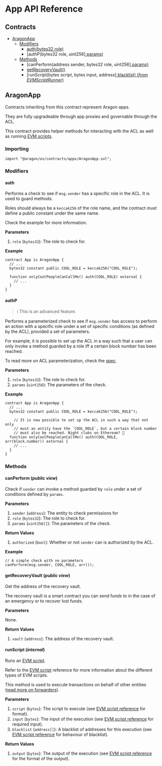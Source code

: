 # App API Reference

## Contracts

- [AragonApp](#aragonapp)
  - [Modifiers](#modifiers)
    - [auth(bytes32 role)](#auth)
    - [authP(bytes32 role, uint256[\] params)](#authp)
  - [Methods](#methods)
    - [canPerform(address sender, bytes32 role, uint256[\] params)](#canperform-public-view)
    - [getRecoveryVault()](#getrecoveryvault-public-view)
    - [runScript(bytes script, bytes input, address[\] blacklist) (*from EVMScriptRunner*)](#runscript-internal)

## AragonApp

Contracts inheriting from this contract represent Aragon apps.

They are fully upgradeable through app proxies and governable through the ACL.

This contract provides helper methods for interacting with the ACL as well as running [EVM scripts](EVM_SCRIPTS.md).

### Importing

```
import "@aragon/os/contracts/apps/AragonApp.sol";
```

### Modifiers

#### auth

Performs a check to see if `msg.sender` has a specific role in the ACL. It is used to guard methods.

Roles should always be a `keccak256` of the role name, and the contract *must* define a public constant under the same name.

Check the example for more information.

**Parameters**

1. `role` (`bytes32`): The role to check for.

**Example**

```solidity
contract App is AragonApp {
  // ...
  bytes32 constant public COOL_ROLE = keccak256("COOL_ROLE");

  function onlyCoolPeopleCanCallMe() auth(COOL_ROLE) external {
    // ...
  }
}
```

#### authP

> ℹ️ This is an advanced feature.

Performs a parameterized check to see if `msg.sender` has access to perform an action with a specific role under a set of specific conditions (as defined by the ACL), provided a set of parameters.

For example, it is possible to set up the ACL in a way such that a user can only invoke a method guarded by a role iff a certain block number has been reached.

To read more on ACL parameterization, check the [spec](aragonOS.md#44-parameter-interpretation).

**Parameters**

1. `role` (`bytes32`): The role to check for.
2. `params` (`uint256`): The parameters of the check.

**Example**

```solidity
contract App is AragonApp {
  // ...
  bytes32 constant public COOL_ROLE = keccak256("COOL_ROLE");

	// It is now possible to set up the ACL in such a way that not only
	// must an entity have the `COOL_ROLE`, but a certain block number
	// must also be reached. Night clubs on Ethereum? 🤔
  function onlyCoolPeopleCanCallMe() auth(COOL_ROLE, arr(block.number)) external {
    // ...
  }
}
```

### Methods

#### canPerform (*public view*)

Check if `sender` can invoke a method guarded by `role` under a set of conditions defined by `params`.

**Parameters**

1. `sender` (`address`): The entity to check permissions for
2. `role` (`bytes32`): The role to check for.
3. `params` (`uint256[]`): The parameters of the check.

**Return Values**

1. `authorized` (`bool`): Whether or not `sender` can is authorized by the ACL.

**Example**

```solidity
// A simple check with no parameters
canPerform(msg.sender, COOL_ROLE, arr());
```

#### getRecoveryVault (*public view*)

Get the address of the recovery vault.

The recovery vault is a smart contract you can send funds to in the case of an emergency or to recover lost funds.

**Parameters**

None.

**Return Values**

1. `vault` (`address`): The address of the recovery vault.

#### runScript (*internal*)

Runs an [EVM script](#).

Refer to the [EVM script](#) reference for more information about the different types of EVM scripts.

This method is used to execute transactions on behalf of other entities ([read more on forwarders](#)).

**Parameters**

1. `script` (`bytes`): The script to execute (see [EVM script reference](EVM_SCRIPTS.md) for format).
2. `input` (`bytes`): The input of the execution (see [EVM script reference](EVM_SCRIPTS.md) for required input).
3. `blacklist` (`address[]`): A blacklist of addresses for this execution (see [EVM script reference](EVM_SCRIPTS.md) for behaviour of blacklist).

**Return Values**

1. `output` (`bytes`): The output of the execution (see [EVM script reference](EVM_SCRIPTS.md) for the format of the output).